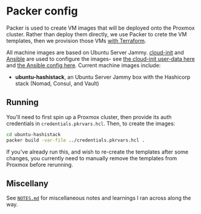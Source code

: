 # Packer config

Packer is used to create VM images that will be deployed onto the Proxmox cluster. Rather than deploy them directly, we use Packer to crete the VM templates, then we provision those VMs [with Terraform](../terraform/README.md).

All machine images are based on Ubuntu Server Jammy. [cloud-init](https://cloud-init.io/) and [Ansible](https://www.ansible.com/) are used to configure the images- see [the cloud-init user-data here](./ubuntu-hashistack/http/user-data) and [the Ansible config here](../ansible/README.md). Current machine images include:

- **ubuntu-hashistack**, an Ubuntu Server Jammy box with the Hashicorp stack (Nomad, Consul, and Vault)

## Running

You'll need to first spin up a Proxmox cluster, then provide its auth credentials in `credentials.pkrvars.hcl`. Then, to create the images:

```sh
cd ubuntu-hashistack
packer build -var-file ../credentials.pkrvars.hcl .
```

If you've already run this, and wish to re-create the templates after some changes, you currently need to manually remove the templates from Proxmox before rerunning.

## Miscellany

See [`NOTES.md`](./NOTES.md) for miscellaneous notes and learnings I ran across along the way.
